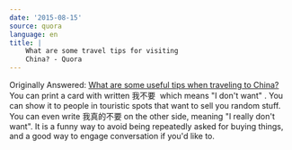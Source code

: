 ```yaml
---
date: '2015-08-15'
source: quora
language: en
title: |
    What are some travel tips for visiting
    China? - Quora
---
```


Originally Answered: [What are some useful tips when traveling to
China?](http://quora.com/What-are-some-useful-tips-when-traveling-to-China?no_redirect=1)You
can print a card with written 我不要  which means \"I don\'t want\" .
You can show it to people in touristic spots that want to sell you
random stuff. You can even write 我真的不要 on the other side, meaning
\"I really don\'t want\". It is a funny way to avoid being repeatedly
asked for buying things, and a good way to engage conversation if you\'d
like to.
